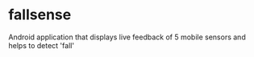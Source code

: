 # fallsense
Android application that displays live feedback of 5 mobile sensors and helps to detect 'fall' 


